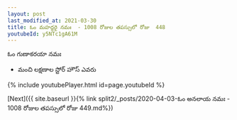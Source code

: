 ```yaml
---
layout: post
last_modified_at: 2021-03-30
title: ఓం మహద్ధరై నమః  - 1008 రోజుల తపస్సులో రోజు  448
youtubeId: y5NTc1gA61M
---
```

 
 
 ఓం గుణాకరయా నమః  
 
 -  మంచి లక్షణాల స్టోర్ హౌస్ ఎవరు 
 
  
 
  
 
 
 
 
 
 


{% include youtubePlayer.html id=page.youtubeId %}
 
[Next]({{ site.baseurl }}{% link  split2/_posts/2020-04-03-ఓం అనలాయ నమః  - 1008 రోజుల తపస్సులో రోజు  449.md%})
 
